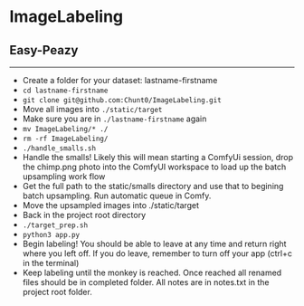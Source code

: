 # ImageLabeling
## Easy-Peazy
--------------
- Create a folder for your dataset: lastname-firstname
- `cd lastname-firstname`
- `git clone git@github.com:Chunt0/ImageLabeling.git`
- Move all images into `./static/target`
- Make sure you are in `./lastname-firstname` again
- `mv ImageLabeling/* ./`
- `rm -rf ImageLabeling/`
- `./handle_smalls.sh`
- Handle the smalls! Likely this will mean starting a ComfyUi session, drop the chimp.png photo into the ComfyUI workspace to load up the batch upsampling work flow
- Get the full path to the static/smalls directory and use that to begining batch upsampling. Run automatic queue in Comfy.
- Move the upsampled images into ./static/target
- Back in the project root directory
- `./target_prep.sh`
- `python3 app.py`
- Begin labeling! You should be able to leave at any time and return right where you left off. If you do leave, remember to turn off your app (ctrl+c in the terminal)
- Keep labeling until the monkey is reached. Once reached all renamed files should be in completed folder. All notes are in notes.txt in the project root folder.

